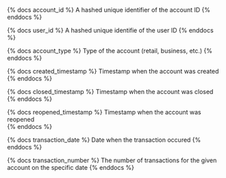 {% docs account_id %}
A hashed unique identifier of the account ID
{% enddocs %}

{% docs user_id %}
A hashed unique identifie of the user ID
{% enddocs %}

{% docs account_type %}
Type of the account (retail, business, etc.)
{% enddocs %}


{% docs created_timestamp %}
Timestamp when the account was created
{% enddocs %}


{% docs closed_timestamp %}
Timestamp when the account was closed 
{% enddocs %}

{% docs reopened_timestamp %}
Timestamp when the account was reopened  
{% enddocs %}

{% docs transaction_date %}
Date when the transaction occured
{% enddocs %}

{% docs transaction_number %}
The number of transactions for the given account on the specific date
{% enddocs %}